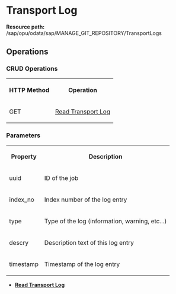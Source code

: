 <!-- loioed88be1c3d6447cda8315b9e21f50c4a -->

# Transport Log

**Resource path:** /sap/opu/odata/sap/MANAGE\_GIT\_REPOSITORY/TransportLogs



<a name="loioed88be1c3d6447cda8315b9e21f50c4a__section_zps_1q4_bpb"/>

## Operations



### CRUD Operations

<a name="loioed88be1c3d6447cda8315b9e21f50c4a__table_kdm_fq4_bpb"/>


<table>
<tr>
<th>

HTTP Method



</th>
<th>

Operation



</th>
</tr>
<tr>
<td>

GET



</td>
<td>

[Read Transport Log](Read_Transport_Log_4446ee4.md)



</td>
</tr>
</table>



### Parameters

<a name="loioed88be1c3d6447cda8315b9e21f50c4a__table_c3l_hq4_bpb"/>


<table>
<tr>
<th>

Property



</th>
<th>

Description



</th>
</tr>
<tr>
<td>

uuid



</td>
<td>

ID of the job



</td>
</tr>
<tr>
<td>

index\_no



</td>
<td>

Index number of the log entry



</td>
</tr>
<tr>
<td>

type



</td>
<td>

Type of the log \(information, warning, etc...\)



</td>
</tr>
<tr>
<td>

descry



</td>
<td>

Description text of this log entry



</td>
</tr>
<tr>
<td>

timestamp



</td>
<td>

Timestamp of the log entry



</td>
</tr>
</table>

-   **[Read Transport Log](Read_Transport_Log_4446ee4.md "")**  



